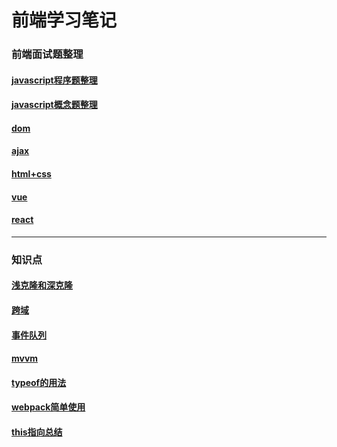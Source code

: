 # 前端学习笔记

### 前端面试题整理

#### [javascript程序题整理](./interviews/javascript(1).md)
#### [javascript概念题整理](./interviews/js(2).md)
#### [dom](./interviews/dom.md)
#### [ajax](./interviews/ajax.md)
#### [html+css](./interviews/css+html5.md)
#### [vue](./interviews/vue.md)
#### [react](./interviews/react.md)

---

### 知识点

#### [浅克隆和深克隆](./languagepoints/clone.md)
#### [跨域](./languagepoints/cors.md)
#### [事件队列](./languagepoints/eventloop.md)
#### [mvvm](./languagepoints/mvvm.md)
#### [typeof的用法](./languagepoints/typeof.md)
#### [webpack简单使用](./languagepoints/webpack.md)
#### [this指向总结](./languagepoints/this.md)
